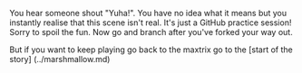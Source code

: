 You hear someone shout "Yuha!". You have no idea what it means 
but you instantly realise that this scene isn't real. It's just a 
GitHub practice session! Sorry to spoil the fun. Now go and branch after you've 
forked your way out.
 
But if you want to keep playing go back to the maxtrix go to the [start of the story] (../marshmallow.md)
